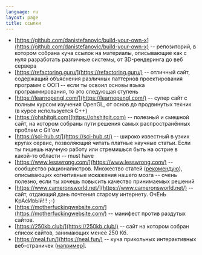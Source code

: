 ```yaml
---
language: ru
layout: page
title: ссылки
---
```


* [https://github.com/danistefanovic/build-your-own-x](https://github.com/danistefanovic/build-your-own-x) -- репозиторий, в котором собрана куча ссылок на материалы, описывающие как с нуля разработать различные системы, от 3D-рендеринга до веб сервера
* [https://refactoring.guru/](https://refactoring.guru/) -- отличный сайт, содержащий объяснения различных паттернов проектирования программ с ООП -- если ты освоил основы языка программирования, то это следующая ступень
* [https://learnopengl.com/](https://learnopengl.com/) -- супер сайт с полным курсом изучения OpenGL, от основ до продвинутых техник (в курсе используется C++)
* [https://ohshitgit.com](https://ohshitgit.com) -- полезный и смешной сайт, на котором собраны пути решения самых распространённых проблем с Git'ом
* [https://sci-hub.st/](https://sci-hub.st/) -- широко известный в узких кругах сервис, позволяющий читать платные научные статьи. Если ты пишешь научную работу или стремишься быть на острие в какой-то области -- must have
* [https://www.lesswrong.com/](https://www.lesswrong.com/) -- сообщество рационалистров. Множество статей ([рекомендую](https://www.lesswrong.com/rationality)), описывающих когнитивные искажения нашего мозга -- очень полезно, если ты хочешь повысить качество принимаемых решений
* [https://www.cameronsworld.net/](https://www.cameronsworld.net/) -- сайт, отдающий дань почтения старому интернету. ОчЕнЬ КрАсИвЫй!!! ;-)
* [https://motherfuckingwebsite.com/](https://motherfuckingwebsite.com/) -- манифест против раздутых сайтов.
* [https://250kb.club/](https://250kb.club/) -- сайт на котором собран список сайтов, занимающих менее 250 Кб.
* [https://neal.fun/](https://neal.fun/) -- куча прикольных интерактивных веб-страничек ([например](https://neal.fun/absurd-trolley-problems/)].
